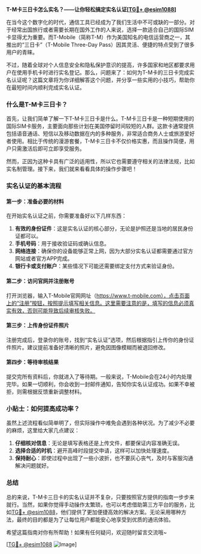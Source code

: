 **T-M卡三日卡怎么实名？——让你轻松搞定实名认证[[TG💪+ @esim1088](https://t.me/s/esim1088)]**

在当今这个数字化的时代，通信工具已经成为了我们生活中不可或缺的一部分。对于经常出国旅行或者需要长期在国外工作的人来说，选择一款适合自己的国际SIM卡显得尤为重要。而T-Mobile（简称T-M）作为美国知名的电信运营商之一，其推出的“三日卡”（T-Mobile Three-Day Pass）因其灵活、便捷的特点受到了很多用户的青睐。

不过，随着全球对个人信息安全和隐私保护意识的提高，许多国家和地区都要求用户在使用手机卡时进行实名登记。那么，问题来了：如何为T-M卡的三日卡完成实名认证呢？这篇文章将为你详细解答这个问题，并分享一些实用的小技巧，帮助你在最短时间内顺利完成实名认证。

### 什么是T-M卡三日卡？

首先，让我们简单了解一下T-M卡三日卡是什么。T-M卡三日卡是一种短期使用的国际SIM卡服务，主要面向那些计划在美国停留时间较短的人群。这款卡通常提供包括语音通话、短信以及移动数据在内的多种服务，非常适合商务人士或旅游爱好者使用。相比于传统的漫游套餐，T-M卡三日卡不仅价格实惠，而且操作简便，用户只需激活后即可立即享受服务。

然而，正因为这种卡具有广泛的适用性，所以它也需要遵守相关的法律法规，比如实名制管理。接下来，我们就来看看具体的操作步骤吧！

### 实名认证的基本流程

#### 第一步：准备必要的材料

在开始实名认证之前，你需要准备好以下几样东西：

1. **有效的身份证件**：这是实名认证的核心部分，无论是护照还是当地的居民身份证都可以。
2. **手机号码**：用于接收验证码或确认信息。
3. **网络连接**：确保你的设备能够正常上网，因为大部分实名认证都需要通过官方网站或者官方APP完成。
4. **银行卡或支付账户**：某些情况下可能还需要绑定支付方式来验证身份。

#### 第二步：访问官网并注册账号

打开浏览器，输入T-Mobile官网网址（https://www.t-mobile.com），点击页面上的“注册”按钮，按照提示填写相关信息。这里需要注意的是，填写的信息必须真实有效，否则可能导致后续审核失败。

#### 第三步：上传身份证件照片

注册完成后，登录你的账号，找到“实名认证”选项，然后根据指引上传你的身份证件照片。建议提前准备好清晰的照片，避免因图像模糊而被退回修改。

#### 第四步：等待审核结果

提交完所有资料后，你就进入了等待期。一般来说，T-Mobile会在24小时内处理完毕。如果一切顺利，你会收到一封邮件通知，告知你实名认证成功。如果不幸被拒，则需根据反馈重新调整材料。

### 小贴士：如何提高成功率？

虽然上述流程看似简单明了，但实际操作中难免会遇到各种状况。为了减少不必要的麻烦，这里给大家几点建议：

1. **仔细核对信息**：无论是填写表格还是上传文件，都要保证内容准确无误。
2. **选择合适的时机**：避开高峰时段提交申请，这样可以加快处理速度。
3. **保持耐心**：即使过程中出现了一些小波折，也不要灰心丧气，及时与客服沟通解决问题就好。

### 总结

总的来说，T-M卡三日卡的实名认证并不复杂，只要按照官方提供的指南一步步来就行。当然，如果你觉得手动操作太繁琐，也可以考虑借助第三方平台的服务，比如[TG💪+ @esim1088](https://t.me/s/esim1088)，他们提供了更加便捷高效的解决方案。无论采用哪种方法，最终的目的都是为了让每位用户都能安心地享受到优质的通讯体验。

希望这篇指南对你有所帮助！如果有任何疑问，欢迎随时留言交流哦~

[[TG💪+ @esim1088](https://t.me/s/esim1088) ![Image](https://i.postimg.cc/4NQfJmqS/Snipaste-2025-05-13-00-14-12.png)]